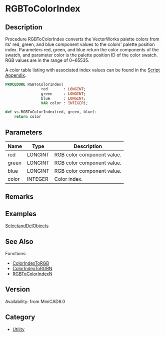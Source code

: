 # RGBToColorIndex

## Description
Procedure RGBToColorIndex converts the VectorWorks palette colors from its' red, green, and blue component values to the colors' palette position index. Parameters red, green, and blue return the color components of the swatch, and parameter color is the palette position ID of the color swatch. RGB values are in the range of 0~65535. 

A color table listing with associated index values can be found in the [Script Appendix](../Appendix/pages/Appendix%20E%20-%20Miscellaneous%20Selectors.md#color-palette).

```pascal
PROCEDURE RGBToColorIndex(
				red       : LONGINT;
				green     : LONGINT;
				blue      : LONGINT;
				VAR color : INTEGER);
```

```python
def vs.RGBToColorIndex(red, green, blue):
    return color
```

## Parameters
|Name|Type|Description|
|---|---|---|
|red|LONGINT|RGB color component value.|
|green|LONGINT|RGB color component value.|
|blue|LONGINT|RGB color component value.|
|color|INTEGER|Color index.|

## Remarks


## Examples
[SelectandDelObjects](examples/SelectandDelObjects.md)

## See Also
Functions:
* [ColorIndexToRGB](ColorIndexToRGB.md)
* [ColorIndexToRGBN](ColorIndexToRGBN.md)
* [RGBToColorIndexN](RGBToColorIndexN.md)

## Version
Availability: from MiniCAD6.0

## Category
* [Utility](../Categories/Utility.md)
